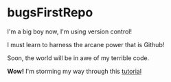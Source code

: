 # bugsFirstRepo
I'm a big boy now, I'm using version control!  
  
  I must learn to harness the arcane power that is Github!  
  
  Soon, the world will be in awe of my terrible code.

**Wow!** I'm storming my way through this [tutorial](https://docs.github.com/en/get-started/quickstart/hello-world)
